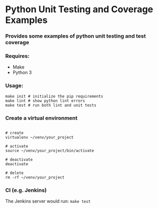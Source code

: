 # Python Unit Testing and Coverage Examples

### Provides some examples of python unit testing and test coverage

### Requires:
* Make
* Python 3

### Usage: 

```shell
make init # initialize the pip requirements
make lint # show python lint errors
make test # run both lint and unit tests
```

### Create a virtual environment
```shell

# create
virtualenv ~/venv/your_project

# activate
source ~/venv/your_project/bin/activate

# deactivate
deactivate

# delete
rm -rf ~/venv/your_project
```

### CI (e.g. Jenkins)

The Jenkins server would run:
``` make test ```
